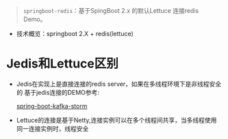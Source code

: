 > `springboot-redis`：基于SpingBoot 2.x 的默认Lettuce 连接redis Demo。

- 技术概览：springboot 2.X + redis(lettuce)

# Jedis和Lettuce区别
- Jedis在实现上是直接连接的redis server，如果在多线程环境下是非线程安全的
基于jedis连接的DEMO参考:

    [spring-boot-kafka-storm](https://github.com/JZxiaoxiao/spring-boot-2.x-master/tree/master/springboot-storm)
- Lettuce的连接是基于Netty,连接实例可以在多个线程间共享，当多线程使用同一连接实例时，线程安全
